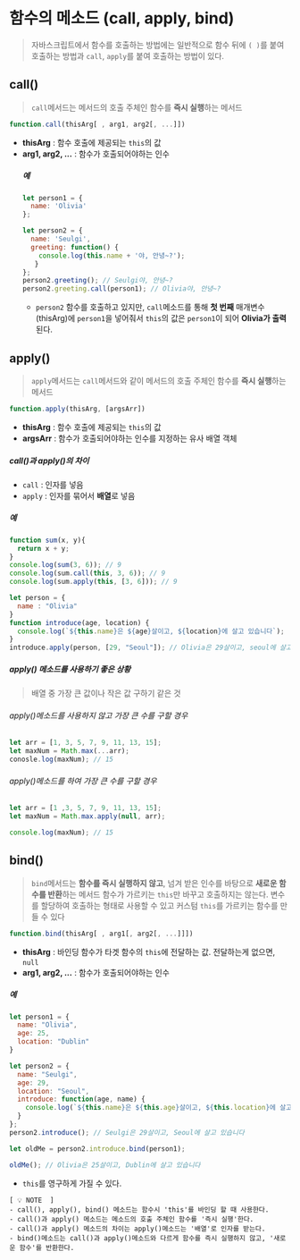 # 함수의 메소드 (call, apply, bind)
> 자바스크립트에서 함수를 호출하는 방법에는 일반적으로 함수 뒤에 `( )`를 붙여 호출하는 방법과
> `call`, `apply`를 붙여 호출하는 방법이 있다.

## call()
> `call`메서드는 메서드의 호출 주체인 함수를 **즉시 실행**하는 메서드
```jsx
function.call(thisArg[ , arg1, arg2[, ...]])
```
- **thisArg** : 함수 호출에 제공되는 `this`의 값
- **arg1, arg2, ...** : 함수가 호출되어야하는 인수
  ##### 예
  ```jsx
  let person1 = {
    name: 'Olivia'
  };

  let person2 = {
    name: 'Seulgi',
    greeting: function() {
      console.log(this.name + '야, 안녕~?');
     }
  };
  person2.greeting(); // Seulgi야, 안녕~?
  person2.greeting.call(person1); // Olivia야, 안녕~?
  ```
  - `person2` 함수를 호출하고 있지만, `call`메소드를 통해 **첫 번째** 매개변수(thisArg)에 `person1`을 넣어줘서 
    `this`의 값은 `person1`이 되어 **Olivia가 출력**된다.
    
## apply()
> `apply`메서드는 `call`메서드와 같이 메서드의 호출 주체인 함수를 **즉시 실행**하는 메서드
```jsx
function.apply(thisArg, [argsArr])
```
- **thisArg** : 함수 호출에 제공되는 `this`의 값
- **argsArr** : 함수가 호출되어야하는 인수를 지정하는 유사 배열 객체

##### call()과 apply()의 차이
- `call` : 인자를 넣음
- `apply` : 인자를 묶어서 **배열**로 넣음

##### 예
```jsx
function sum(x, y){
  return x + y;
}
console.log(sum(3, 6)); // 9
console.log(sum.call(this, 3, 6)); // 9
console.log(sum.apply(this, [3, 6])); // 9
```
```jsx
let person = {
  name : "Olivia"
}
function introduce(age, location) {
  console.log(`${this.name}은 ${age}살이고, ${location}에 살고 있습니다`);
}
introduce.apply(person, [29, "Seoul"]); // Olivia은 29살이고, seoul에 살고 있습니다
```

##### apply() 메소드를 사용하기 좋은 상황
> 배열 중 가장 큰 값이나 작은 값 구하기 같은 것

###### apply()메소드를 사용하지 않고 가장 큰 수를 구할 경우
```jsx
let arr = [1, 3, 5, 7, 9, 11, 13, 15];
let maxNum = Math.max(...arr);
conosle.log(maxNum); // 15
```
###### apply()메소드를 하여 가장 큰 수를 구할 경우
```jsx
let arr = [1 ,3, 5, 7, 9, 11, 13, 15];
let maxNum = Math.max.apply(null, arr);

console.log(maxNum); // 15
```


## bind()
> `bind`메서드는 **함수를 즉시 실행하지 않고**, 넘겨 받은 인수를 바탕으로 **새로운 함수를 반환**하는 메서드
> 함수가 가르키는 `this`만 바꾸고 호출하지는 않는다. 
> 변수를 할당하여 호출하는 형태로 사용할 수 있고 커스텀 `this`를 가르키는 함수를 만들 수 있다
```jsx
function.bind(thisArg[ , arg1[, arg2[, ...]]])
```
- **thisArg** : 바인딩 함수가 타겟 함수의 `this`에 전달하는 값.
  전달하는게 없으면, `null`
- **arg1, arg2, ...** : 함수가 호출되어야하는 인수

##### 예
```jsx
let person1 = {
  name: "Olivia",
  age: 25,
  location: "Dublin"
}

let person2 = {
  name: "Seulgi",
  age: 29,
  location: "Seoul",
  introduce: function(age, name) {
    console.log(`${this.name}은 ${this.age}살이고, ${this.location}에 살고 있습니다`);
  }
};
person2.introduce(); // Seulgi은 29살이고, Seoul에 살고 있습니다

let oldMe = person2.introduce.bind(person1);

oldMe(); // Olivia은 25살이고, Dublin에 살고 있습니다
```
- `this`를 영구하게 가질 수 있다.

```
[ 💡 NOTE  ]
- call(), apply(), bind() 메소드는 함수시 'this'를 바인딩 할 때 사용한다.
- call()과 apply() 메소드는 메소드의 호출 주체인 함수를 '즉시 실행'한다.
- call()과 apply() 메소드의 차이는 apply()메소드는 '배열'로 인자를 받는다.
- bind()메소드는 call()과 apply()메소드와 다르게 함수를 즉시 실행하지 않고, '새로운 함수'를 반환한다.

```






